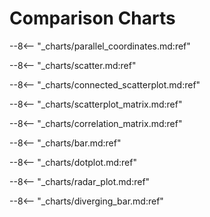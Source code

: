 # Comparison Charts

--8<-- "_charts/parallel_coordinates.md:ref"

--8<-- "_charts/scatter.md:ref"

--8<-- "_charts/connected_scatterplot.md:ref"

--8<-- "_charts/scatterplot_matrix.md:ref"

--8<-- "_charts/correlation_matrix.md:ref"

--8<-- "_charts/bar.md:ref"

--8<-- "_charts/dotplot.md:ref"

--8<-- "_charts/radar_plot.md:ref"

--8<-- "_charts/diverging_bar.md:ref"

